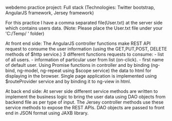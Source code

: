 webdemo practice project:
Full stack (Technologies: Twitter bootstrap, AngularJS framework, Jersey framework)

For this practice  I have a comma separated file(User.txt) at the server side which contains users data.
(Note: Please place the User.txt file under your 'C:/Temp/ ' folder)

At front end side:
The AngularJS controller functions make REST API request to consume the user information (using the GET,PUT,POST, DELETE methods of $http service.)
3 different functions requests to consume:
	- list of all users.
	- information of particular user from list (on-click).
	-  first name of default user.
Using Promise functions in controller and by binding (ng-bind, ng-model, ng-repeat using $scope service) the data to html for displaying in the browser.
Single page application is implemented using $routeProvider service and by binding it to ng-view in html. 

At back end side:
At server side different service methods are written to implement the business logic to bring the user data using DAO objects from backend file as per type of input.
The Jersey controller methods use these service methods to expose the REST APIs.
DAO objects are passed to front end in JSON format using JAXB library.
